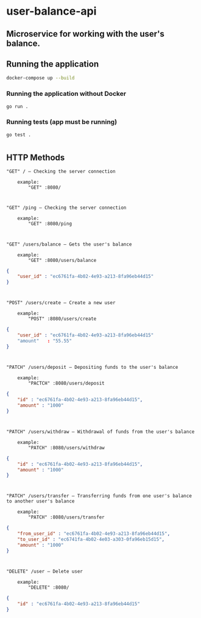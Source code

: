 # user-balance-api

## Microservice for working with the user's balance.

## Running the application

```sh
docker-compose up --build
```

### Running the application without Docker

```sh
go run .
```

### Running tests (app must be running)

```sh
go test .
```

#

## HTTP Methods

```
"GET" / — Checking the server connection

    example: 
        "GET" :8080/
```
#
```
"GET" /ping — Checking the server connection

    example: 
        "GET" :8080/ping
```
#

```
"GET" /users/balance — Gets the user's balance

    example: 
        "GET" :8080/users/balance
```
```json
{
    "user_id" : "ec6761fa-4b02-4e93-a213-8fa96eb44d15"
}
```
#

```
"POST" /users/create — Create a new user

    example: 
        "POST" :8080/users/create
```

```json
{
    "user_id" : "ec6761fa-4b02-4e93-a213-8fa96eb44d15"
    "amount"   : "55.55"
}
```

#
```
"PATCH" /users/deposit — Depositing funds to the user's balance

    example: 
        "PACTCH" :8080/users/deposit
```
```json
{
    "id" : "ec6761fa-4b02-4e93-a213-8fa96eb44d15",
    "amount" : "1000"
}
```
#

```
"PATCH" /users/withdraw — Withdrawal of funds from the user's balance

    example: 
        "PATCH" :8080/users/withdraw
```
```json
{
    "id" : "ec6761fa-4b02-4e93-a213-8fa96eb44d15",
    "amount" : "1000"
}
```
#

```
"PATCH" /users/transfer — Transferring funds from one user's balance to another user's balance

    example: 
        "PATCH" :8080/users/transfer
```
```json
{
	"from_user_id" : "ec6761fa-4b02-4e93-a213-8fa96eb44d15",
	"to_user_id" : "ec6741fa-4b02-4e03-a303-0fa96eb15d15",
    "amount" : "1000"
}
```
#

```
"DELETE" /user — Delete user

    example: 
        "DELETE" :8080/
```
```json
{
	"id" : "ec6761fa-4b02-4e93-a213-8fa96eb44d15"
}
```
#